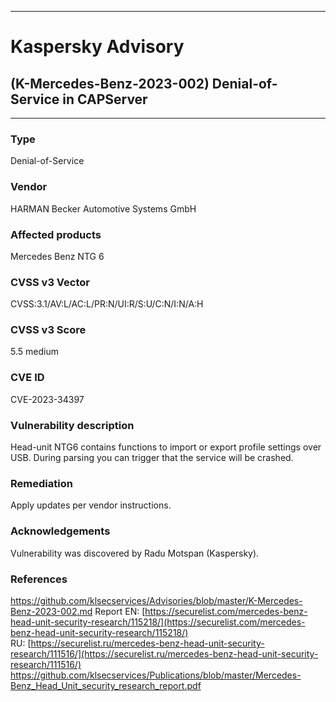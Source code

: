 ***
# Kaspersky Advisory
## (K-Mercedes-Benz-2023-002)  Denial-of-Service in CAPServer
***
### Type
Denial-of-Service
### Vendor
HARMAN Becker Automotive Systems GmbH
### Affected products
Mercedes Benz NTG 6 
### CVSS v3 Vector

CVSS:3.1/AV:L/AC:L/PR:N/UI:R/S:U/C:N/I:N/A:H
### CVSS v3 Score

5.5 medium
### CVE ID

CVE-2023-34397
### Vulnerability description
Head-unit NTG6 contains functions to import or export profile settings over USB. During parsing you can trigger that the service will be crashed.
### Remediation
Apply updates per vendor instructions.
### Acknowledgements
Vulnerability was discovered by Radu Motspan (Kaspersky).

### References
https://github.com/klsecservices/Advisories/blob/master/K-Mercedes-Benz-2023-002.md
Report
EN: [https://securelist.com/mercedes-benz-head-unit-security-research/115218/](https://securelist.com/mercedes-benz-head-unit-security-research/115218/)
RU: [https://securelist.ru/mercedes-benz-head-unit-security-research/111516/](https://securelist.ru/mercedes-benz-head-unit-security-research/111516/)
https://github.com/klsecservices/Publications/blob/master/Mercedes-Benz_Head_Unit_security_research_report.pdf